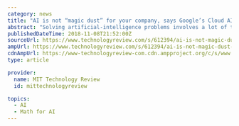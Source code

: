 ```yaml
---
category: news
title: "AI is not “magic dust” for your company, says Google’s Cloud AI boss"
abstract: "Solving artificial-intelligence problems involves a lot of tough engineering and math and linear algebra and all that stuff. It very much isn’t the magic-dust type of solution. What mistakes do companies make in adopting AI? There are a couple of ..."
publishedDateTime: 2018-11-08T21:52:00Z
sourceUrl: https://www.technologyreview.com/s/612394/ai-is-not-magic-dust-for-your-company-says-googles-cloud-ai-boss/
ampUrl: https://www.technologyreview.com/s/612394/ai-is-not-magic-dust-for-your-company-says-googles-cloud-ai-boss/amp/
cdnAmpUrl: https://www-technologyreview-com.cdn.ampproject.org/c/s/www.technologyreview.com/s/612394/ai-is-not-magic-dust-for-your-company-says-googles-cloud-ai-boss/amp/
type: article

provider:
  name: MIT Technology Review
  id: mittechnologyreview

topics:
  - AI
  - Math for AI
---
```

